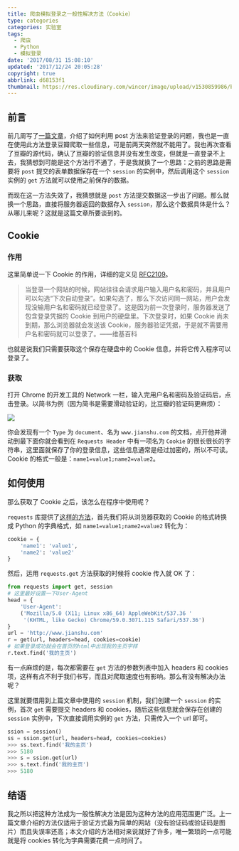 ```yaml
---
title: 爬虫模拟登录之一般性解决方法（Cookie）
type: categories
categories: 实验室
tags:
  - 爬虫
  - Python
  - 模拟登录
date: '2017/08/31 15:08:10'
updated: '2017/12/24 20:05:28'
copyright: true
abbrlink: d68153f1
thumbnail: https://res.cloudinary.com/wincer/image/upload/v1530859986/blog/imatate_general_solution/cover.png
---
```


## 前言

前几周写了[一篇文章](https://itswincer.com/posts/94e157f8/)，介绍了如何利用 post 方法来验证登录的问题，我也是一直在使用此方法登录豆瓣爬取一些信息，可是前两天突然就不能用了。我也再次查看了豆瓣的源代码，确认了豆瓣的验证信息并没有发生改变，但就是一直登录不上去，我猜想到可能是这个方法行不通了，于是我就换了一个思路：之前的思路是需要将 `post` 提交的表单数据保存在一个 `session` 的实例中，然后调用这个 `session` 实例的 `get` 方法就可以使用之前保存的数据。

而现在这一方法失效了，我猜想就是 `post` 方法提交数据这一步出了问题。那么就换一个思路，直接将服务器返回的数据存入 `session`，那么这个数据具体是什么？从哪儿来呢？这就是这篇文章所要谈到的。

<!--more-->

## Cookie

### 作用

这里简单说一下 Cookie 的作用，详细的定义见 [RFC2109](https://www.ietf.org/rfc/rfc2109.txt)。

> 当登录一个网站的时候，网站往往会请求用户输入用户名和密码，并且用户可以勾选“下次自动登录”。如果勾选了，那么下次访问同一网站，用户会发现没输用户名和密码就已经登录了。这是因为前一次登录时，服务器发送了包含登录凭据的 Cookie 到用户的硬盘里。下次登录时，如果 Cookie 尚未到期，那么浏览器就会发送该 Cookie，服务器验证凭据，于是就不需要用户名和密码就可以登录了。——维基百科

也就是说我们只需要获取这个保存在硬盘中的 Cookie 信息，并将它传入程序可以登录了。

### 获取

打开 Chrome 的开发工具的 Network 一栏，输入完用户名和密码及验证码后，点击登录。以简书为例（因为简书是需要滑动验证的，比豆瓣的验证码更麻烦）：

![](https://res.cloudinary.com/wincer/image/upload/v1530862655/blog/imatate_general_solution/cookie.png)

你会发现有一个 `Type` 为 `document`、名为 `www.jianshu.com` 的文档，点开他并滑动到最下面你就会看到在 `Requests Header` 中有一项名为 `Cookie` 的很长很长的字符串，这里面就保存了你的登录信息，这些信息通常是经过加密的，所以不可读。Cookie 的格式一般是：`name1=value1;name2=value2`。

## 如何使用

那么获取了 Cookie 之后，该怎么在程序中使用呢？

`requests` 库提供了[这样的方法](http://docs.python-requests.org/zh_CN/latest/user/advanced.html#session-objects)，首先我们将从浏览器获取的 Cookie 的格式转换成 Python 的字典格式，如 `name1=value1;name2=value2` 转化为：

```python
cookie = {
    'name1': 'value1',
    'name2': 'value2'
}
```

然后，运用 `requests.get` 方法获取的时候将 cookie 传入就 OK 了：

```python
from requests import get, session
# 这里最好设置一下User-Agent
head = {
    'User-Agent':
    ('Mozilla/5.0 (X11; Linux x86_64) AppleWebKit/537.36 '
     '(KHTML, like Gecko) Chrome/59.0.3071.115 Safari/537.36')
}
url = 'http://www.jianshu.com'
r = get(url, headers=head, cookies=cookie)
# 如果登录成功就会在首页的html中出现我的主页字样
r.text.find('我的主页')
```

有一点麻烦的是，每次都需要在 `get` 方法的参数列表中加入 headers 和 cookies 项，这样有点不利于我们书写，而且对爬取速度也有影响。那么有没有解决办法呢？

这里就要借用到上篇文章中使用的 `session` 机制，我们创建一个 `session` 的实例，首次 `get` 需要提交 headers 和 cookies，随后这些信息就会保存在创建的 `session` 实例中，下次直接调用实例的 `get` 方法，只需传入一个 url 即可。

```python
ssion = session()
ss = ssion.get(url, headers=head, cookies=cookies)
>>> ss.text.find('我的主页')
>>> 5180
>>> s = ssion.get(url)
>>> s.text.find('我的主页')
>>> 5180
```

## 结语

我之所以把这种方法成为一般性解决方法是因为这种方法的应用范围更广泛。上一篇文章介绍的方法仅适用于验证方式最为简单的网站（没有验证码或验证码是图片）而且失误率还高；本文介绍的方法相对来说就好了许多，唯一繁琐的一点可能就是将 cookies 转化为字典需要花费一点时间了。
